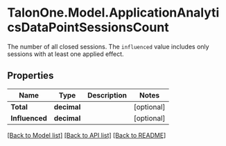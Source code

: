 # TalonOne.Model.ApplicationAnalyticsDataPointSessionsCount
The number of all closed sessions. The `influenced` value includes only sessions with at least one applied effect.
## Properties

Name | Type | Description | Notes
------------ | ------------- | ------------- | -------------
**Total** | **decimal** |  | [optional] 
**Influenced** | **decimal** |  | [optional] 

[[Back to Model list]](../README.md#documentation-for-models) [[Back to API list]](../README.md#documentation-for-api-endpoints) [[Back to README]](../README.md)

